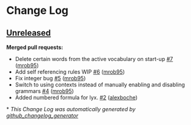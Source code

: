 # Change Log

## [Unreleased](https://github.com/mrob95/mathfly/tree/HEAD)

**Merged pull requests:**

- Delete certain words from the active vocabulary on start-up [\#7](https://github.com/mrob95/mathfly/pull/7) ([mrob95](https://github.com/mrob95))
- Add self referencing rules WIP [\#6](https://github.com/mrob95/mathfly/pull/6) ([mrob95](https://github.com/mrob95))
- Fix integer bug [\#5](https://github.com/mrob95/mathfly/pull/5) ([mrob95](https://github.com/mrob95))
- Switch to using contexts instead of manually enabling and disabling grammars [\#4](https://github.com/mrob95/mathfly/pull/4) ([mrob95](https://github.com/mrob95))
- Added numbered formula for lyx. [\#2](https://github.com/mrob95/mathfly/pull/2) ([alexboche](https://github.com/alexboche))



\* *This Change Log was automatically generated by [github_changelog_generator](https://github.com/skywinder/Github-Changelog-Generator)*